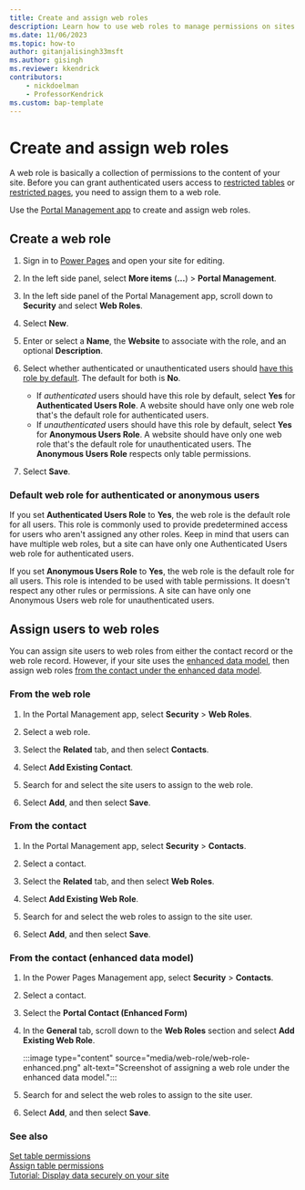 ```yaml
---
title: Create and assign web roles
description: Learn how to use web roles to manage permissions on sites you create with Microsoft Power Pages.
ms.date: 11/06/2023
ms.topic: how-to
author: gitanjalisingh33msft
ms.author: gisingh
ms.reviewer: kkendrick
contributors:
    - nickdoelman
    - ProfessorKendrick
ms.custom: bap-template
---
```


# Create and assign web roles

A web role is basically a collection of permissions to the content of your site. Before you can grant authenticated users access to [restricted tables](table-permissions.md) or [restricted pages](page-security.md), you need to assign them to a web role.

Use the [Portal Management app](../configure/portal-management-app.md) to create and assign web roles.

## Create a web role

1. Sign in to [Power Pages](https://make.powerpages.microsoft.com) and open your site for editing.

1. In the left side panel, select **More items** (**&hellip;**) > **Portal Management**.

1. In the left side panel of the Portal Management app, scroll down to **Security** and select **Web Roles**.

1. Select **New**.

1. Enter or select a **Name**, the **Website** to associate with the role, and an optional **Description**.

1. Select whether authenticated or unauthenticated users should [have this role by default](#default-web-role-for-authenticated-or-anonymous-users). The default for both is **No**.

    - If *authenticated* users should have this role by default, select **Yes** for **Authenticated Users Role**. A website should have only one web role that's the default role for authenticated users.
    - If *unauthenticated* users should have this role by default, select **Yes** for **Anonymous Users Role**. A website should have only one web role that's the default role for unauthenticated users. The **Anonymous Users Role** respects only table permissions.

1. Select **Save**.

### Default web role for authenticated or anonymous users

If you set **Authenticated Users Role** to **Yes**, the web role is the default role for all users. This role is commonly used to provide predetermined access for users who aren't assigned any other roles. Keep in mind that users can have multiple web roles, but a site can have only one Authenticated Users web role for authenticated users.

If you set **Anonymous Users Role** to **Yes**, the web role is the default role for all users. This role is intended to be used with table permissions. It doesn't respect any other rules or permissions. A site can have only one Anonymous Users web role for unauthenticated users.

## Assign users to web roles

You can assign site users to web roles from either the contact record or the web role record. However, if your site uses the [enhanced data model](../admin/enhanced-data-model.md), then assign web roles [from the contact under the enhanced data model](#from-the-contact-enhanced-data-model).

### From the web role

1. In the Portal Management app, select **Security** > **Web Roles**.

1. Select a web role.

1. Select the **Related** tab, and then select **Contacts**.

1. Select **Add Existing Contact**.

1. Search for and select the site users to assign to the web role.

1. Select **Add**, and then select **Save**.

### From the contact

1. In the Portal Management app, select **Security** > **Contacts**.

1. Select a contact.

1. Select the **Related** tab, and then select **Web Roles**.

1. Select **Add Existing Web Role**.

1. Search for and select the web roles to assign to the site user.

1. Select **Add**, and then select **Save**.

### From the contact (enhanced data model)

1. In the Power Pages Management app, select **Security** > **Contacts**.

1. Select a contact.

1. Select the **Portal Contact (Enhanced Form)**

1. In the **General** tab, scroll down to the **Web Roles** section and select **Add Existing Web Role**.

    :::image type="content" source="media/web-role/web-role-enhanced.png" alt-text="Screenshot of assigning a web role under the enhanced data model.":::

1. Search for and select the web roles to assign to the site user.

1. Select **Add**, and then select **Save**.

### See also

[Set table permissions](table-permissions.md)  
[Assign table permissions](assign-table-permissions.md)  
[Tutorial: Display data securely on your site](../getting-started/tutorial-display-data-securely.md)
